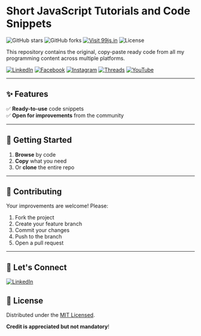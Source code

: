 # Short JavaScript Tutorials and Code Snippets


![GitHub stars](https://img.shields.io/github/stars/faiyazalam/short-javascript-tutorials-99js?style=social)
![GitHub forks](https://img.shields.io/github/forks/faiyazalam/short-javascript-tutorials-99js?style=social)
[![Visit 99js.in](https://img.shields.io/badge/Visit-99js.in-blue)](https://99js.in)
![License](https://img.shields.io/badge/license-MIT-blue)

This repository contains the original, copy-paste ready code from all my programming content across multiple platforms.

[![LinkedIn](https://img.shields.io/badge/LinkedIn-Connect-blue?logo=linkedin)](https://linkedin.com/in/erfaiyazalam)
[![Facebook](https://img.shields.io/badge/Facebook-Follow-1877F2?logo=facebook&logoColor=white)](https://facebook.com/99jsofficial)
[![Instagram](https://img.shields.io/badge/Instagram-Follow-red?logo=instagram)](https://instagram.com/99js.in)
[![Threads](https://img.shields.io/badge/Threads-Follow-black?logo=threads&logoColor=white)](https://www.threads.com/@99js.in)
[![YouTube](https://img.shields.io/badge/YouTube-Subscribe-red?logo=youtube)](https://youtube.com/@99jsofficial)

---

## ✨ Features
✅ **Ready-to-use** code snippets  
✅ **Open for improvements** from the community

---

## 🚦 Getting Started
1. **Browse** by code
2. **Copy** what you need
3. Or **clone** the entire repo

---

## 🤝 Contributing

Your improvements are welcome! Please:

1. Fork the project
2. Create your feature branch
3. Commit your changes
4. Push to the branch
5. Open a pull request

---


## 🔗 Let's Connect

[![LinkedIn](https://img.shields.io/badge/LinkedIn-Connect-blue?logo=linkedin)](https://linkedin.com/in/erfaiyazalam)

## 📜 License

Distributed under the [MIT Licensed](LICENSE.md).

**Credit is appreciated but not mandatory**!